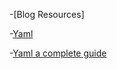 
-[Blog Resources]

-[Yaml](https://kaiwalyakoparkar.hashnode.dev/yaml-for-dummies)

-[Yaml a complete guide](https://kunj.hashnode.dev/yaml-aint-markup-language-a-complete-guide)